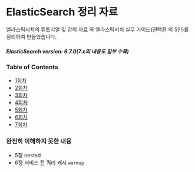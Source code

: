 # ElasticSearch 정리 자료
엘라스틱서치의 튜토리얼 및 강의 자료 와 엘라스틱서치 실무 가이드(권택환 외 5인)를 정리하여 만들었습니다.  

##### ElasticSearch version: 6.7.0(7.x의 내용도 일부 수록)

### Table of Contents
* [1회차](./1회차/1st.md)
* [2회차](./2회차/2nd.md)
* [3회차](./3회차/3rd.md)
* [4회차](./4회차/4th.md)
* [5회차](./5회차/5th.md)
* [6회차](./6회차/6th.md)
* [7회차](./7회차/7th.md)


### 완전히 이해하지 못한 내용
* 5장 nested
* 6장 서비스 전 쿼리 캐시 `warmup`
